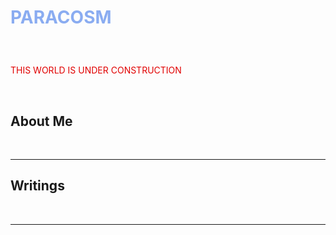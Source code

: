 <html>
  <head>
    <h1><p style="color:#8AACF1">PARACOSM</p> </h1> <br>
  </head>
  <body>
   <p style="color:#E10000">THIS WORLD IS UNDER CONSTRUCTION </p>  <br> 
  <h2> About Me </h2> <br>
  <hr>
    <h2> Writings </h2>
   <br>
    <hr>
  </body>
  </html>
